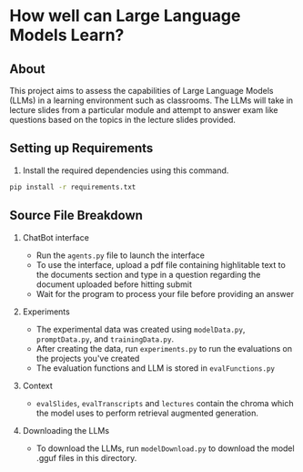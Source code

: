 # How well can Large Language Models Learn?

## About
This project aims to assess the capabilities of Large Language Models (LLMs) in a learning environment such as classrooms. The LLMs will take in lecture slides from a particular module and attempt to answer exam like questions based on the topics in the lecture slides provided. 

## Setting up Requirements 
1. Install the required dependencies using this command. 
```sh
pip install -r requirements.txt
```

## Source File Breakdown
1. ChatBot interface
    - Run the `agents.py` file to launch the interface
    - To use the interface, upload a pdf file containing highlitable text to the documents section and type in a question regarding the document uploaded before hitting submit
    - Wait for the program to process your file before providing an answer

2. Experiments
    - The experimental data was created using `modelData.py`, `promptData.py`, and `trainingData.py`.
    - After creating the data, run `experiments.py` to run the evaluations on the projects you've created 
    - The evaluation functions and LLM is stored in `evalFunctions.py`

3. Context
    - `evalSlides`, `evalTranscripts` and `lectures` contain the chroma which the model uses to perform retrieval augmented generation. 

4. Downloading the LLMs
    - To download the LLMs, run `modelDownload.py` to download the model .gguf files in this directory. 
